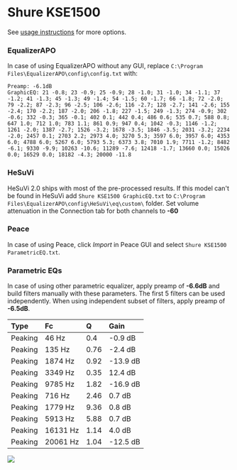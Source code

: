 # Shure KSE1500
See [usage instructions](https://github.com/jaakkopasanen/AutoEq#usage) for more options.

### EqualizerAPO
In case of using EqualizerAPO without any GUI, replace `C:\Program Files\EqualizerAPO\config\config.txt`
with:
```
Preamp: -6.1dB
GraphicEQ: 21 -0.8; 23 -0.9; 25 -0.9; 28 -1.0; 31 -1.0; 34 -1.1; 37 -1.2; 41 -1.3; 45 -1.3; 49 -1.4; 54 -1.5; 60 -1.7; 66 -1.8; 72 -2.0; 79 -2.2; 87 -2.3; 96 -2.5; 106 -2.6; 116 -2.7; 128 -2.7; 141 -2.6; 155 -2.4; 170 -2.2; 187 -2.0; 206 -1.8; 227 -1.5; 249 -1.3; 274 -0.9; 302 -0.6; 332 -0.3; 365 -0.1; 402 0.1; 442 0.4; 486 0.6; 535 0.7; 588 0.8; 647 1.0; 712 1.0; 783 1.1; 861 0.9; 947 0.4; 1042 -0.3; 1146 -1.2; 1261 -2.0; 1387 -2.7; 1526 -3.2; 1678 -3.5; 1846 -3.5; 2031 -3.2; 2234 -2.0; 2457 0.1; 2703 2.2; 2973 4.0; 3270 5.3; 3597 6.0; 3957 6.0; 4353 6.0; 4788 6.0; 5267 6.0; 5793 5.3; 6373 3.8; 7010 1.9; 7711 -1.2; 8482 -6.1; 9330 -9.9; 10263 -10.6; 11289 -7.6; 12418 -1.7; 13660 0.0; 15026 0.0; 16529 0.0; 18182 -4.3; 20000 -11.8
```

### HeSuVi
HeSuVi 2.0 ships with most of the pre-processed results. If this model can't be found in HeSuVi add
`Shure KSE1500 GraphicEQ.txt` to `C:\Program Files\EqualizerAPO\config\HeSuVi\eq\custom\` folder.
Set volume attenuation in the Connection tab for both channels to **-60**

### Peace
In case of using Peace, click *Import* in Peace GUI and select `Shure KSE1500 ParametricEQ.txt`.

### Parametric EQs
In case of using other parametric equalizer, apply preamp of **-6.6dB** and build filters manually
with these parameters. The first 5 filters can be used independently.
When using independent subset of filters, apply preamp of **-6.5dB**.

| Type    | Fc       |    Q | Gain     |
|:--------|:---------|:-----|:---------|
| Peaking | 46 Hz    | 0.4  | -0.9 dB  |
| Peaking | 135 Hz   | 0.76 | -2.4 dB  |
| Peaking | 1874 Hz  | 0.92 | -13.9 dB |
| Peaking | 3349 Hz  | 0.35 | 12.4 dB  |
| Peaking | 9785 Hz  | 1.82 | -16.9 dB |
| Peaking | 716 Hz   | 2.46 | 0.7 dB   |
| Peaking | 1779 Hz  | 9.36 | 0.8 dB   |
| Peaking | 5913 Hz  | 5.88 | 0.7 dB   |
| Peaking | 16131 Hz | 1.14 | 4.0 dB   |
| Peaking | 20061 Hz | 1.04 | -12.5 dB |

![](https://raw.githubusercontent.com/jaakkopasanen/AutoEq/master/results/oratory1990/usound/Shure%20KSE1500/Shure%20KSE1500.png)